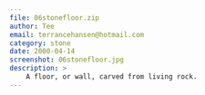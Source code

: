 ```yaml
---
file: 06stonefloor.zip
author: Tee
email: terrancehansen@hotmail.com
category: stone
date: 2000-04-14
screenshot: 06stonefloor.jpg
description: >
    A floor, or wall, carved from living rock.
---
```

